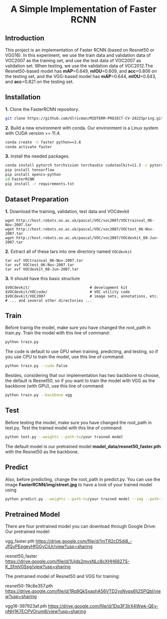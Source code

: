 # <div align="center">A Simple Implementation of Faster RCNN</div>

## Introduction
This project is an implementation of Faster RCNN (based on Resnet50 or VGG16). In this experiment, we use the train data and validation data of VOC2007 as the training set, and use the test data of VOC2007 as validation set. When testing, we use the validation data of VOC2012.The Resnet50-based model has **mAP**=0.649, **mIOU**=0.609, and **acc**=0.806 on the testing set, and the VGG-based model has **mAP**=0.644, **mIOU**=0.643, and **acc**=0.821 on the testing set.

## Installation

**1.** Clone the FasterRCNN repository.

```bash
git clone https://github.com/Ulricman/MIDTERM-PROJECT-CV-2022Spring.git
```

**2.** Build a new environment with conda.
Our environment is a Linux system with CUDA version == 11.4.
```bash
conda create -n faster python==3.8
conda activate faster
```

**3.** Install the needed packages.
```bash
conda install pytorch torchvision torchaudio cudatoolkit=11.3 -c pytorch
pip install tensorflow
pip install opencv-python
cd FasterRCNN
pip install -r requirements.txt
```


## Dataset Preparation
 **1.** Download the training, validation, test data and VOCdevkit

	wget http://host.robots.ox.ac.uk/pascal/VOC/voc2007/VOCtrainval_06-Nov-2007.tar
	wget http://host.robots.ox.ac.uk/pascal/VOC/voc2007/VOCtest_06-Nov-2007.tar
	wget http://host.robots.ox.ac.uk/pascal/VOC/voc2007/VOCdevkit_08-Jun-2007.tar

**2.** Extract all of these tars into one directory named `VOCdevkit`

	tar xvf VOCtrainval_06-Nov-2007.tar
	tar xvf VOCtest_06-Nov-2007.tar
	tar xvf VOCdevkit_08-Jun-2007.tar

**3.** It should have this basic structure

  	$VOCdevkit/                           # development kit
  	$VOCdevkit/VOCcode/                   # VOC utility code
  	$VOCdevkit/VOC2007                    # image sets, annotations, etc.
  	# ... and several other directories ...

   
   
   
## Train
Before trainig the model, make sure you have changed the root_path in train.py.
Train the model with this line of command:
```bash
python train.py
```
The code is default to use GPU when training, predicting, and testing, so if you use CPU to train the model, use this line of command:
```bash
python train.py --cuda False
```
Besides, considering that our implementation has two backbone to choose, the default is Resnet50, so if you want to train the model with VGG as the backbone (with GPU), use this line of command:
```bash
python train.py --backbone vgg
```

## Test
Before testing the model, make sure you have changed the root_path in test.py.
Test the trained model with this line of command:
```bash
python test.py --weights --path-to/your trained model
```
The default model is our pretrained model **model_data/resnet50_faster.pth** with the Resnet50 as the backbone.

## Predict
Also, before predicting, change the root_path in predict.py.
You can use the image **FasterRCNN/img/street.jpg** to have a look of your trained model using
```bash
python predict.py --weights --path-to/your trained model --img --path-to/FasterRCNN/img/street.jpg
```

## Pretrained Model
There are four pretrained model you can download through Google Drive:
Our pretrained model:

vgg_faster.pth https://drive.google.com/file/d/1niTR2cD5di8_-JfQyPEpgeyHfGGyCiUr/view?usp=sharing

resnet50_faster https://drive.google.com/file/d/1Ujds2mvsNLc8cXHH6827S-K_SfmV0Ssg/view?usp=sharing

The pretrained model of Resnet50 and VGG for training:

resnet50-19c8e357.pth https://drive.google.com/file/d/1Rq9Qk5xaphA56VTD2ysNvps6Ij2SPQbl/view?usp=sharing

vgg16-397923af.pth https://drive.google.com/file/d/1Dq3F3lrX4Wwk-QEy-nNH1K7ECPVOrum8/view?usp=sharing

